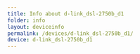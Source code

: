 ```yaml
---
title: Info about d-link_dsl-2750b_d1
folder: info
layout: deviceinfo
permalink: /devices/d-link_dsl-2750b_d1/
device: d-link_dsl-2750b_d1
---
```

